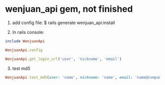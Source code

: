 # wenjuan_api gem, not finished
1. add config file:
$ rails generate wenjuan_api:install

2. In rails console:

```ruby
include WenjuanApi

WenjuanApi.config

WenjuanApi.get_login_url('user', 'nickname', 'email')

```

3. test md5
```ruby
WenjuanApi.test_md5(user: 'name', nickname: 'name', email: 'name@company.com', ctime: Time.now.strftime('%Y-%m-%d %H:%M'))
```
